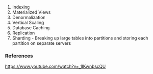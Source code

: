 
1. Indexing 
2. Materialized Views
3. Denormalization
4. Vertical Scaling
5. Database Caching 
6. Replication
7. Sharding - Breaking up large tables into partitions and storing each partition on separate servers
### References

https://www.youtube.com/watch?v=_1IKwnbscQU